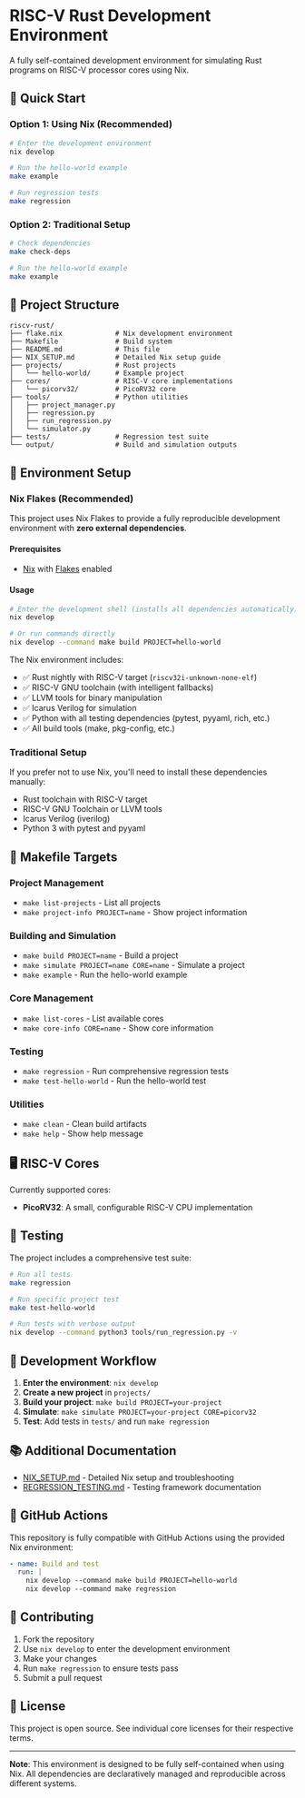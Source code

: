 # RISC-V Rust Development Environment

A fully self-contained development environment for simulating Rust programs on RISC-V processor cores using Nix.

## 🚀 Quick Start

### Option 1: Using Nix (Recommended)

```bash
# Enter the development environment
nix develop

# Run the hello-world example
make example

# Run regression tests
make regression
```

### Option 2: Traditional Setup

```bash
# Check dependencies
make check-deps

# Run the hello-world example
make example
```

## 📁 Project Structure

```
riscv-rust/
├── flake.nix             # Nix development environment
├── Makefile              # Build system
├── README.md             # This file
├── NIX_SETUP.md          # Detailed Nix setup guide
├── projects/             # Rust projects
│   └── hello-world/      # Example project
├── cores/                # RISC-V core implementations
│   └── picorv32/         # PicoRV32 core
├── tools/                # Python utilities
│   ├── project_manager.py
│   ├── regression.py
│   ├── run_regression.py
│   └── simulator.py
├── tests/                # Regression test suite
└── output/               # Build and simulation outputs
```

## 🔧 Environment Setup

### Nix Flakes (Recommended)

This project uses Nix Flakes to provide a fully reproducible development environment with **zero external dependencies**.

#### Prerequisites
- [Nix](https://nixos.org/download.html) with [Flakes](https://nixos.wiki/wiki/Flakes) enabled

#### Usage
```bash
# Enter the development shell (installs all dependencies automatically)
nix develop

# Or run commands directly
nix develop --command make build PROJECT=hello-world
```

The Nix environment includes:
- ✅ Rust nightly with RISC-V target (`riscv32i-unknown-none-elf`)
- ✅ RISC-V GNU toolchain (with intelligent fallbacks)
- ✅ LLVM tools for binary manipulation
- ✅ Icarus Verilog for simulation
- ✅ Python with all testing dependencies (pytest, pyyaml, rich, etc.)
- ✅ All build tools (make, pkg-config, etc.)

### Traditional Setup

If you prefer not to use Nix, you'll need to install these dependencies manually:

- Rust toolchain with RISC-V target
- RISC-V GNU Toolchain or LLVM tools
- Icarus Verilog (iverilog)
- Python 3 with pytest and pyyaml

## 🎯 Makefile Targets

### Project Management
- `make list-projects` - List all projects
- `make project-info PROJECT=name` - Show project information

### Building and Simulation
- `make build PROJECT=name` - Build a project
- `make simulate PROJECT=name CORE=name` - Simulate a project
- `make example` - Run the hello-world example

### Core Management
- `make list-cores` - List available cores
- `make core-info CORE=name` - Show core information

### Testing
- `make regression` - Run comprehensive regression tests
- `make test-hello-world` - Run the hello-world test

### Utilities
- `make clean` - Clean build artifacts
- `make help` - Show help message

## 🖥️ RISC-V Cores

Currently supported cores:

- **PicoRV32**: A small, configurable RISC-V CPU implementation

## 🧪 Testing

The project includes a comprehensive test suite:

```bash
# Run all tests
make regression

# Run specific project test
make test-hello-world

# Run tests with verbose output
nix develop --command python3 tools/run_regression.py -v
```

## 🔧 Development Workflow

1. **Enter the environment**: `nix develop`
2. **Create a new project** in `projects/`
3. **Build your project**: `make build PROJECT=your-project`
4. **Simulate**: `make simulate PROJECT=your-project CORE=picorv32`
5. **Test**: Add tests in `tests/` and run `make regression`

## 📚 Additional Documentation

- [NIX_SETUP.md](NIX_SETUP.md) - Detailed Nix setup and troubleshooting
- [REGRESSION_TESTING.md](REGRESSION_TESTING.md) - Testing framework documentation

## 🔄 GitHub Actions

This repository is fully compatible with GitHub Actions using the provided Nix environment:

```yaml
- name: Build and test
  run: |
    nix develop --command make build PROJECT=hello-world
    nix develop --command make regression
```

## 🤝 Contributing

1. Fork the repository
2. Use `nix develop` to enter the development environment
3. Make your changes
4. Run `make regression` to ensure tests pass
5. Submit a pull request

## 📄 License

This project is open source. See individual core licenses for their respective terms.

---

**Note**: This environment is designed to be fully self-contained when using Nix. All dependencies are declaratively managed and reproducible across different systems.
